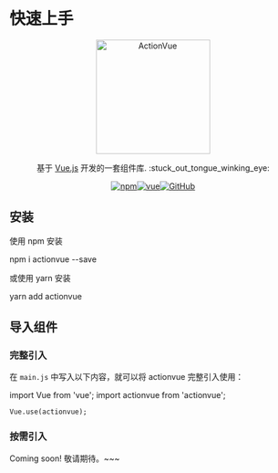 # 快速上手

<div align="center">
  <img src="/ActionVue/logo.png" alt="ActionVue" width="200">
</div>

<div align="center">

  <p style="margin-bottom: 10px;">
    基于 <a href="https://cn.vuejs.org/" target="_blank">Vue.js</a> 开发的一套组件库. :stuck_out_tongue_winking_eye:
  </p>

  [![npm](https://img.shields.io/npm/v/actionvue?style=flat-square)](https://www.npmjs.com/package/actionvue/)[![vue](https://img.shields.io/badge/vue-2.6.11-blue.svg?style=flat-square)](https://github.com/vuejs/vue)[![GitHub](https://img.shields.io/github/license/mashape/apistatus.svg?style=flat-square)](https://github.com/wencaizhang/ActionVue/blob/master/LICENSE)

</div>


## 安装

使用 npm 安装

<Common-CodeBlock>
  <highlight-code slot="codeText" lang="bash">
    npm i actionvue --save
  </highlight-code>
</Common-CodeBlock>


或使用 yarn 安装

<Common-CodeBlock>
  <highlight-code slot="codeText" lang="bash">
    yarn add actionvue
  </highlight-code>
</Common-CodeBlock>

## 导入组件

### 完整引入
在 `main.js` 中写入以下内容，就可以将 actionvue 完整引入使用：

<Common-CodeBlock>
  <highlight-code slot="codeText" lang="javascript">
    import Vue from 'vue';
    import actionvue from 'actionvue';

    Vue.use(actionvue);
  </highlight-code>
</Common-CodeBlock>

### 按需引入

Coming soon! 敬请期待。~~~ 
